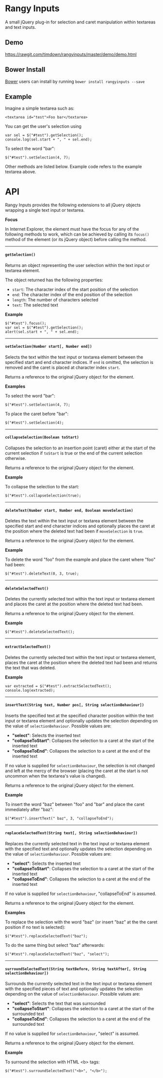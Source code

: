Rangy Inputs
============

A small jQuery plug-in for selection and caret manipulation within textareas and text inputs.

Demo
----

https://rawgit.com/timdown/rangyinputs/master/demo/demo.html

Bower Install
-------------

[Bower](http://bower.io/) users can install by running `bower install rangyinputs --save`


Example
-------

Imagine a simple textarea such as:

    <textarea id="test">Foo bar</textarea>

You can get the user's selection using

    var sel = $("#test").getSelection();
    console.log(sel.start + ", " + sel.end);

To select the word "bar":

    $("#test").setSelection(4, 7);

Other methods are listed below. Example code refers to the example textarea above.

API
===

Rangy Inputs provides the following extensions to all jQuery objects wrapping a single text input or textarea.

**Focus**

In Internet Explorer, the element must have the focus for any of the following methods to work, which can be achieved by calling its `focus()` method of the element (or its jQuery object) before calling the method.

---

#### `getSelection()`

Returns an object representing the user selection within the text input or textarea element.

The object returned has the following properties:

* `start`: The character index of the start position of the selection
* `end`: The character index of the end position of the selection
* `length`: The number of characters selected
* `text`: The selected text

**Example**

    $("#test").focus();
    var sel = $("#test").getSelection();
    alert(sel.start + ", " + sel.end);

---

#### `setSelection(Number start[, Number end])`

Selects the text within the text input or textarea element between the specified start and end character indices. If `end` is omitted, the selection is removed and the caret is placed at character index `start`.

Returns a reference to the original jQuery object for the element.

**Examples**

To select the word "bar":

    $("#test").setSelection(4, 7);

To place the caret before "bar":

    $("#test").setSelection(4);

---
    
#### `collapseSelection(Boolean toStart)`

Collapses the selection to an insertion point (caret) either at the start of the current selection if `toStart` is true or the end of the current selection otherwise.

Returns a reference to the original jQuery object for the element.

**Example**

To collapse the selection to the start:

    $("#test").collapseSelection(true);

---

#### `deleteText(Number start, Number end, Boolean moveSelection)`

Deletes the text within the text input or textarea element between the specified start and end character indices and optionally places the caret at the position where the deleted text had been if `moveSelection` is `true`.

Returns a reference to the original jQuery object for the element.

**Example**

To delete the word "foo" from the example and place the caret where "foo" had been:

    $("#test").deleteText(0, 3, true);

---

#### `deleteSelectedText()`

Deletes the currently selected text within the text input or textarea element and places the caret at the position where the deleted text had been.

Returns a reference to the original jQuery object for the element.

**Example**

    $("#test").deleteSelectedText();

---

#### `extractSelectedText()`

Deletes the currently selected text within the text input or textarea element, places the caret at the position where the deleted text had been and returns the text that was deleted.

**Example**

    var extracted = $("#test").extractSelectedText();
    console.log(extracted);

---

#### `insertText(String text, Number pos[, String selectionBehaviour])`

Inserts the specified text at the specified character position within the text input or textarea element and optionally updates the selection depending on the value of `selectionBehaviour`. Possible values are:

* **"select"**: Selects the inserted text
* **"collapseToStart"**: Collapses the selection to a caret at the start of the inserted text
* **"collapseToEnd"**: Collapses the selection to a caret at the end of the inserted text 

If no value is supplied for `selectionBehaviour`, the selection is not changed and left at the mercy of the browser (placing the caret at the start is not uncommon when the textarea's value is changed). 

Returns a reference to the original jQuery object for the element.

**Example**

To insert the word "baz" between "foo" and "bar" and place the caret immediately after "baz":

    $("#test").insertText(" baz", 3, "collapseToEnd");

---

#### `replaceSelectedText(String text[, String selectionBehaviour])`

Replaces the currently selected text in the text input or textarea element with the specified text and optionally updates the selection depending on the value of `selectionBehaviour`. Possible values are: 

* **"select"**: Selects the inserted text
* **"collapseToStart"**: Collapses the selection to a caret at the start of the inserted text
* **"collapseToEnd"**: Collapses the selection to a caret at the end of the inserted text 

If no value is supplied for `selectionBehaviour`, "collapseToEnd" is assumed.

Returns a reference to the original jQuery object for the element.

**Examples**

To replace the selection with the word "baz" (or insert "baz" at the the caret position if no text is selected):

    $("#test").replaceSelectedText("baz");

To do the same thing but select "baz" afterwards:

    $("#test").replaceSelectedText("baz", "select");

---

#### `surroundSelectedText(String textBefore, String textAfter[, String selectionBehaviour])`

Surrounds the currently selected text in the text input or textarea element with the specified pieces of text and optionally updates the selection depending on the value of `selectionBehaviour`. Possible values are:

* **"select"**: Selects the text that was surrounded
* **"collapseToStart"**: Collapses the selection to a caret at the start of the surrounded text
* **"collapseToEnd"**: Collapses the selection to a caret at the end of the surrounded text

If no value is supplied for `selectionBehaviour`, "select" is assumed.

Returns a reference to the original jQuery object for the element.

**Example**

To surround the selection with HTML &lt;b&gt; tags:

    $("#test").surroundSelectedText("<b>", "</b>");
